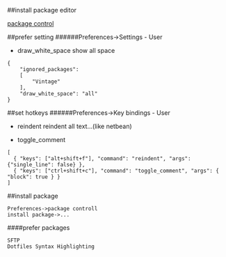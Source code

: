 

##install package editor

[package control]

##prefer setting
######Preferences->Settings - User

- draw_white_space
show all space



```
{
	"ignored_packages":
	[
		"Vintage"
	],
    "draw_white_space": "all"
}
```

##set hotkeys
######Preferences->Key bindings - User

- reindent
reindent all text...(like netbean)

- toggle_comment

```
[
  { "keys": ["alt+shift+f"], "command": "reindent", "args": {"single_line": false} },
  { "keys": ["ctrl+shift+c"], "command": "toggle_comment", "args": { "block": true } }
]
```

##install package

```
Preferences->package controll
install package->...
```

####prefer packages
```
SFTP
Dotfiles Syntax Highlighting
```




[package control]:https://sublime.wbond.net/installation
